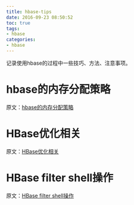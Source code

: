 ```yaml
---
title: hbase-tips
date: 2016-09-23 08:50:52
toc: true
tags:
- hbase
categories:
- hbase
---
```


记录使用hbase的过程中一些技巧、方法、注意事项。

# hbase的内存分配策略

原文：[hbase的内存分配策略](http://hbasefly.com/2016/06/18/hbase-practise-ram/)

# HBase优化相关

原文：[HBase优化相关](http://www.cnblogs.com/skyl/p/4814347.html)

# HBase filter shell操作

原文：[HBase filter shell操作](http://www.cnblogs.com/mayidudu/p/6056772.html)


